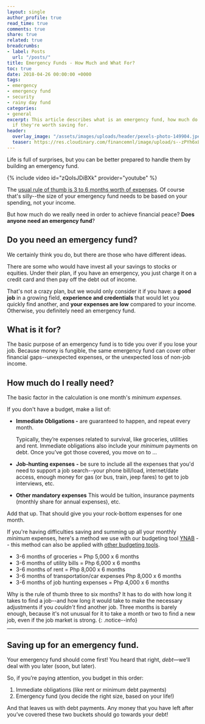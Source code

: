 ```yaml
---
layout: single
author_profile: true
read_time: true
comments: true
share: true
related: true
breadcrumbs:
- label: Posts
  url: "/posts/"
title: Emergency Funds - How Much and What For?
toc: true
date: 2018-04-26 00:00:00 +0000
tags:
- emergency
- emergency fund
- security
- rainy day fund
categories:
- general
excerpt: This article describes what is an emergency fund, how much do you need, and
  if they're worth saving for.
header:
  overlay_image: "/assets/images/uploads/header/pexels-photo-149904.jpeg"
  teaser: https://res.cloudinary.com/financemnl/image/upload/s--zPYh6xLp--/c_scale,q_jpegmini,w_580/v1525332894/pexels-photo-52608.jpg
---
```

Life is full of surprises, but you can be better prepared to handle them by building an emergency fund.

{% include video id="zQoIsJDiBXk" provider="youtube" %}

The [usual rule of thumb is 3 to 6 months worth of expenses](https://financemnl.com/wiki/emergency-fund/). Of course that's silly--the size of your emergency fund needs to be based on your spending, not your income.

But how much do we really need in order to achieve financial peace? **Does anyone need an emergency fund**?

## Do you need an emergency fund?

We certainly think you do, but there are those who have different ideas.

There are some who would have invest all your savings to stocks or equities. Under their plan, if you have an emergency, you just charge it on a credit card and then pay off the debt out of income.

That's not a crazy plan, but we would only consider it if you have: a **good job** in a growing field, **experience and credentials** that would let you quickly find another, and **your expenses are low** compared to your income. Otherwise, you definitely need an emergency fund.

## What is it for?

The basic purpose of an emergency fund is to tide you over if you lose your job. Because money is fungible, the same emergency fund can cover other financial gaps--unexpected expenses, or the unexpected loss of non-job income.

## How much do I really need?

The basic factor in the calculation is one month's _minimum expenses._

If you don't have a budget, make a list of:

* **Immediate Obligations -** are guaranteed to happen, and repeat every month.

  Typically, they’re expenses related to survival, like groceries, utilities and rent. Immediate obligations also include your _minimum_ payments on debt. Once you’ve got those covered, you move on to …
* **Job-hunting expenses** **-** be sure to include all the expenses that you'd need to support a job search--your phone bill/load, internet/date access, enough money for gas (or bus, train, jeep fares) to get to job interviews, etc.
* **Other mandatory expenses** This would be tuition, insurance payments (monthly share for annual expenses), etc.

Add that up. That should give you your rock-bottom expenses for one month.

If you're having difficulties saving and summing up all your monthly _minimum_ expenses, here's a method we use with our budgeting tool [YNAB](https://ynab.com/referral/?ref=_YeVA4iWCdYA-ErN&utm_source=customer_referral) -- this method can also be applied with [other budgeting tools](https://financemnl.com/budgeting/creating-and-managing-your-budget/#toolssystems).

* 3-6 months of groceries = Php 5,000 x 6 months
* 3-6 months of utility bills = Php 6,000 x 6 months
* 3-6 months of rent = Php 8,000 x 6 months
* 3-6 months of transportation/car expenses Php 8,000 x 6 months
* 3-6 months of job hunting expenses = Php 4,000 x 6 months

Why is the rule of thumb three to six months? It has to do with how long it takes to find a job--and how long it would take to make the necessary adjustments if you _couldn't_ find another job. Three months is barely enough, because it's not unusual for it to take a month or two to find a new job, even if the job market is strong.
{: .notice--info}

---

## Saving up for an emergency fund.

Your emergency fund should come first! You heard that right, _debt_—we’ll deal with you later (soon, but later).

So, if you’re paying attention, you budget in this order:

1. Immediate obligations (like rent or minimum debt payments)
2. Emergency fund (you decide the right size, based on your life!)

And that leaves us with debt payments. Any money that you have left after you’ve covered these two buckets should go towards your debt!